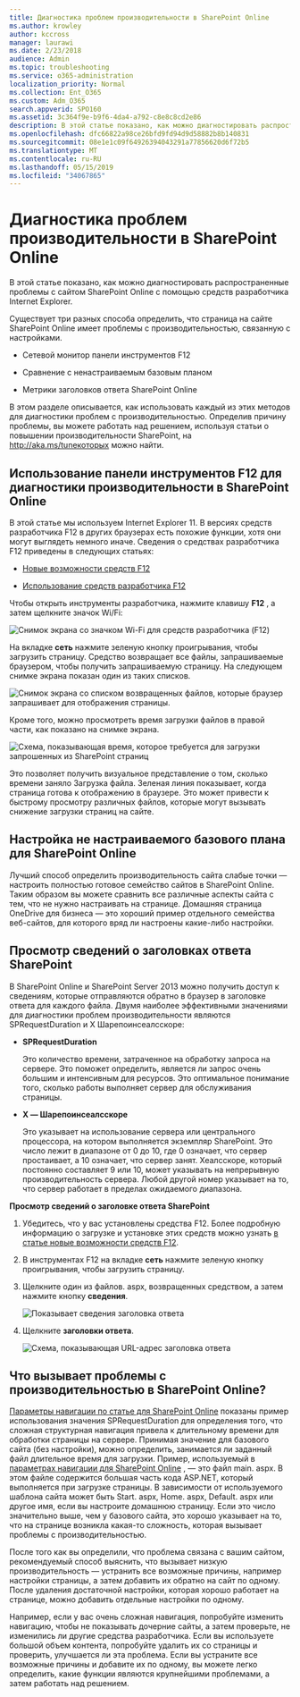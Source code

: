 ```yaml
---
title: Диагностика проблем производительности в SharePoint Online
ms.author: krowley
author: kccross
manager: laurawi
ms.date: 2/23/2018
audience: Admin
ms.topic: troubleshooting
ms.service: o365-administration
localization_priority: Normal
ms.collection: Ent_O365
ms.custom: Adm_O365
search.appverid: SPO160
ms.assetid: 3c364f9e-b9f6-4da4-a792-c8e8c8cd2e86
description: В этой статье показано, как можно диагностировать распространенные проблемы с сайтом SharePoint Online с помощью средств разработчика Internet Explorer.
ms.openlocfilehash: dfc66822a98ce26bfd9fd94d9d58882b8b140831
ms.sourcegitcommit: 08e1e1c09f64926394043291a77856620d6f72b5
ms.translationtype: MT
ms.contentlocale: ru-RU
ms.lasthandoff: 05/15/2019
ms.locfileid: "34067865"
---
```

# <a name="diagnosing-performance-issues-with-sharepoint-online"></a>Диагностика проблем производительности в SharePoint Online

В этой статье показано, как можно диагностировать распространенные проблемы с сайтом SharePoint Online с помощью средств разработчика Internet Explorer.
  
Существует три разных способа определить, что страница на сайте SharePoint Online имеет проблемы с производительностью, связанную с настройками.
  
- Сетевой монитор панели инструментов F12
    
- Сравнение с ненастраиваемым базовым планом
    
- Метрики заголовков ответа SharePoint Online
    
В этом разделе описывается, как использовать каждый из этих методов для диагностики проблем с производительностью. Определив причину проблемы, вы можете работать над решением, используя статьи о повышении производительности SharePoint, на http://aka.ms/tuneкоторых можно найти.
  
## <a name="using-the-f12-tool-bar-to-diagnose-performance-in-sharepoint-online"></a>Использование панели инструментов F12 для диагностики производительности в SharePoint Online
<a name="F12ToolInfo"> </a>

В этой статье мы используем Internet Explorer 11. В версиях средств разработчика F12 в других браузерах есть похожие функции, хотя они могут выглядеть немного иначе. Сведения о средствах разработчика F12 приведены в следующих статьях:
  
- [Новые возможности средств F12](https://go.microsoft.com/fwlink/p/?LinkId=522545)
    
- [Использование средств разработчика F12](https://go.microsoft.com/fwlink/p/?LinkId=522546)
    
Чтобы открыть инструменты разработчика, нажмите клавишу **F12** , а затем щелкните значок Wi/Fi: 
  
![Снимок экрана со значком Wi-Fi для средств разработчика (F12)](media/27acacbb-5688-459a-aa2f-5c8c5f17b76e.png)
  
На вкладке **сеть** нажмите зеленую кнопку проигрывания, чтобы загрузить страницу. Средство возвращает все файлы, запрашиваемые браузером, чтобы получить запрашиваемую страницу. На следующем снимке экрана показан один из таких списков. 
  
![Снимок экрана со списком возвращенных файлов, которые браузер запрашивает для отображения страницы.](media/247a9422-76da-4b0c-bed3-ce77b05e4560.png)
  
Кроме того, можно просмотреть время загрузки файлов в правой части, как показано на снимке экрана.
  
![Схема, показывающая время, которое требуется для загрузки запрошенных из SharePoint страниц](media/d71ad1fa-9018-4fae-82eb-c1838e7db0ff.png)
  
Это позволяет получить визуальное представление о том, сколько времени заняло Загрузка файла. Зеленая линия показывает, когда страница готова к отображению в браузере. Это может привести к быстрому просмотру различных файлов, которые могут вызывать снижение загрузки страниц на сайте.
  
## <a name="setting-up-a-non-customized-baseline-for-sharepoint-online"></a>Настройка не настраиваемого базового плана для SharePoint Online
<a name="F12ToolInfo"> </a>

Лучший способ определить производительность сайта слабые точки — настроить полностью готовое семейство сайтов в SharePoint Online. Таким образом вы можете сравнить все различные аспекты сайта с тем, что не нужно настраивать на странице. Домашняя страница OneDrive для бизнеса — это хороший пример отдельного семейства веб-сайтов, для которого вряд ли настроены какие-либо настройки.
  
## <a name="viewing-sharepoint-response-header-information"></a>Просмотр сведений о заголовках ответа SharePoint
<a name="F12ToolInfo"> </a>

В SharePoint Online и SharePoint Server 2013 можно получить доступ к сведениям, которые отправляются обратно в браузер в заголовке ответа для каждого файла. Двумя наиболее эффективными значениями для диагностики проблем производительности являются SPRequestDuration и X Шарепоинсеалсскоре:
  
- **SPRequestDuration**
    
    Это количество времени, затраченное на обработку запроса на сервере. Это поможет определить, является ли запрос очень большим и интенсивным для ресурсов. Это оптимальное понимание того, сколько работы выполняет сервер для обслуживания страницы.
    
- **X — Шарепоинсеалсскоре**
    
    Это указывает на использование сервера или центрального процессора, на котором выполняется экземпляр SharePoint. Это число лежит в диапазоне от 0 до 10, где 0 означает, что сервер простаивает, а 10 означает, что сервер занят. Хеалсскоре, который постоянно составляет 9 или 10, может указывать на непрерывную производительность сервера. Любой другой номер указывает на то, что сервер работает в пределах ожидаемого диапазона.
    
 **Просмотр сведений о заголовке ответа SharePoint**
  
1. Убедитесь, что у вас установлены средства F12. Более подробную информацию о загрузке и установке этих средств можно узнать [в статье новые возможности средств F12](https://go.microsoft.com/fwlink/p/?LinkId=522545).
    
2. В инструментах F12 на вкладке **сеть** нажмите зеленую кнопку проигрывания, чтобы загрузить страницу. 
    
3. Щелкните один из файлов. aspx, возвращенных средством, а затем нажмите кнопку **сведения**. 
    
    ![Показывает сведения заголовка ответа](media/1f8a044a-caf8-4613-be2b-7e064141ac8a.png)
  
4. Щелкните **заголовки ответа**. 
    
    ![Схема, показывающая URL-адрес заголовка ответа](media/efc7076e-447e-447e-882a-ae3aa721e2c3.png)
  
## <a name="whats-causing-performance-issues-in-sharepoint-online"></a>Что вызывает проблемы с производительностью в SharePoint Online?
<a name="F12ToolInfo"> </a>

[Параметры навигации по статье для SharePoint Online](navigation-options-for-sharepoint-online.md) показаны пример использования значения SPRequestDuration для определения того, что сложная структурная навигация привела к длительному времени для обработки страницы на сервере. Принимая значение для базового сайта (без настройки), можно определить, занимается ли заданный файл длительное время для загрузки. Пример, используемый в [параметрах навигации для SharePoint Online](navigation-options-for-sharepoint-online.md) , — это файл main. aspx. В этом файле содержится большая часть кода ASP.NET, который выполняется при загрузке страницы. В зависимости от используемого шаблона сайта может быть Start. aspx, Home. aspx, Default. aspx или другое имя, если вы настроите домашнюю страницу. Если это число значительно выше, чем у базового сайта, это хорошо указывает на то, что на странице возникла какая-то сложность, которая вызывает проблемы с производительностью. 
  
После того как вы определили, что проблема связана с вашим сайтом, рекомендуемый способ выяснить, что вызывает низкую производительность — устранить все возможные причины, например настройки страницы, а затем добавить их обратно на сайт по одному. После удаления достаточной настройки, которая хорошо работает на странице, можно добавить отдельные настройки по одному.
  
Например, если у вас очень сложная навигация, попробуйте изменить навигацию, чтобы не показывать дочерние сайты, а затем проверьте, не изменились ли другие средства разработчика. Если вы используете большой объем контента, попробуйте удалить их со страницы и проверить, улучшается ли эта проблема. Если вы устраните все возможные причины и добавите их по одному, вы можете легко определить, какие функции являются крупнейшими проблемами, а затем работать над решением.
  

